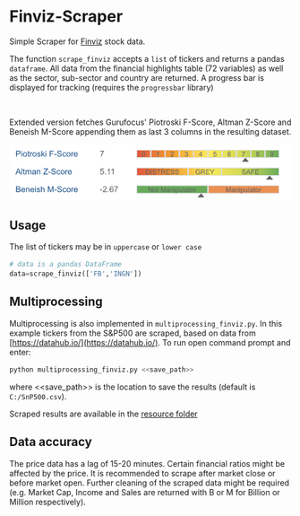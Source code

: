 # Finviz-Scraper
Simple Scraper for [Finviz](https://finviz.com/) stock data.

The function `scrape_finviz` accepts a `list` of tickers and returns a pandas `dataframe`. All data from the financial highlights table (72 variables) as well as the sector, sub-sector and country are returned. A progress bar is displayed for tracking (requires the `progressbar` library)

<img src="/resource/scrape-finviz.JPG" alt="">

Extended version fetches Gurufocus' Piotroski F-Score, Altman Z-Score and Beneish M-Score appending them as last 3 columns in the resulting dataset.

<img src="resource/scrape-gurufocus.png" alt="">

## Usage
The list of tickers may be in `uppercase` or `lower case`
```python
# data is a pandas DataFrame
data=scrape_finviz(['FB','INGN'])
```

## Multiprocessing

Multiprocessing is also implemented in `multiprocessing_finviz.py`. In this example tickers from the S&P500 are scraped, based on data from [https://datahub.io/](https://datahub.io/). To run open command prompt and enter:

```python
python multiprocessing_finviz.py <<save_path>>  
```
where <<save_path>> is the location to save the results (default is `C:/SnP500.csv`).

Scraped results are available in the [resource folder](https://github.com/xang1234/Finviz-Scraper/tree/master/resource)

## Data accuracy
The price data has a lag of 15-20 minutes. Certain financial ratios might be affected by the price. It is recommended to scrape after market close or before market open. Further cleaning of the scraped data might be required (e.g. Market Cap, Income and Sales are returned with B or M for Billion or Million respectively).
